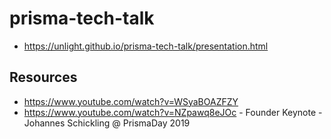# prisma-tech-talk
* https://unlight.github.io/prisma-tech-talk/presentation.html

## Resources
* https://www.youtube.com/watch?v=WSyaBOAZFZY
* https://www.youtube.com/watch?v=NZpawq8eJOc - Founder Keynote - Johannes Schickling @ PrismaDay 2019
